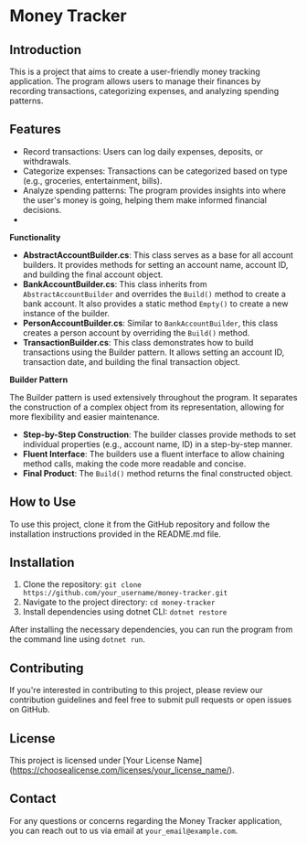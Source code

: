 # Money Tracker

## Introduction

This is a project that aims to create a user-friendly money tracking application. The program allows users to manage their finances by recording transactions, categorizing expenses, and analyzing spending patterns.

## Features

- Record transactions: Users can log daily expenses, deposits, or withdrawals.
- Categorize expenses: Transactions can be categorized based on type (e.g., groceries, entertainment, bills).
- Analyze spending patterns: The program provides insights into where the user's money is going, helping them make informed financial decisions.
- 
**Functionality**

*   **AbstractAccountBuilder.cs**: This class serves as a base for all account builders. It provides methods for setting an account name, account ID, and building the final account object.
*   **BankAccountBuilder.cs**: This class inherits from `AbstractAccountBuilder` and overrides the `Build()` method to create a bank account. It also provides a static method `Empty()` to create a new instance of the builder.
*   **PersonAccountBuilder.cs**: Similar to `BankAccountBuilder`, this class creates a person account by overriding the `Build()` method.
*   **TransactionBuilder.cs**: This class demonstrates how to build transactions using the Builder pattern. It allows setting an account ID, transaction date, and building the final transaction object.

**Builder Pattern**

The Builder pattern is used extensively throughout the program. It separates the construction of a complex object from its representation, allowing for more flexibility and easier maintenance.

*   **Step-by-Step Construction**: The builder classes provide methods to set individual properties (e.g., account name, ID) in a step-by-step manner.
*   **Fluent Interface**: The builders use a fluent interface to allow chaining method calls, making the code more readable and concise.
*   **Final Product**: The `Build()` method returns the final constructed object.

## How to Use

To use this project, clone it from the GitHub repository and follow the installation instructions provided in the README.md file.

## Installation

1. Clone the repository: `git clone https://github.com/your_username/money-tracker.git`
2. Navigate to the project directory: `cd money-tracker`
3. Install dependencies using dotnet CLI: `dotnet restore`

After installing the necessary dependencies, you can run the program from the command line using `dotnet run`.

## Contributing

If you're interested in contributing to this project, please review our contribution guidelines and feel free to submit pull requests or open issues on GitHub.

## License

This project is licensed under [Your License Name] (https://choosealicense.com/licenses/your_license_name/).

## Contact

For any questions or concerns regarding the Money Tracker application, you can reach out to us via email at `your_email@example.com`.
